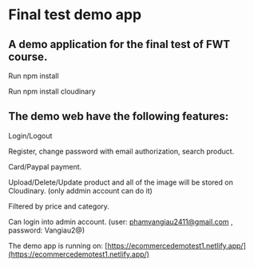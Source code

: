# Final test demo app
  
## A demo application for the final test of FWT course.

Run npm install

Run npm install cloudinary

## The demo web have the following features:
Login/Logout

Register, change password with email authorization, search product.

Card/Paypal payment.

Upload/Delete/Update product and all of the image will be stored on Cloudinary. (only addmin account can do it)

Filtered by price and category.

Can login into admin account. (user: phamvangiau2411@gmail.com  , password: Vangiau2@)

The demo app is running on: [https://ecommercedemotest1.netlify.app/](https://ecommercedemotest1.netlify.app/)
